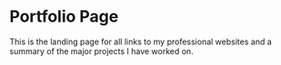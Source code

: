 # Portfolio Page

This is the landing page for all links to my professional websites and a summary of the major projects I have worked on.
